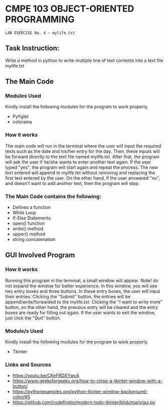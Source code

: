 # CMPE 103 OBJECT-ORIENTED PROGRAMMING
```
LAB EXERCISE No. 4 – mylife.txt
```

## Task Instruction:
Write a method in python to write multiple line of text contents into a text file mylife.txt

## The Main Code
### Modules Used
Kindly install the following modules for the program to work properly.
* Pyfiglet
* colorama

### How it works
The main code will run in the terminal where the user will input the required texts such as the date and his/her entry for the day. Then, these inputs will be forward directly to the text file named mylife.txt. After that, the program will ask the user if he/she wants to enter another text again. If the user typed "yes", the program will start again and repeat the process. The new text entered will append to mylife.txt without removing and replacing the first text entered by the user. On the other hand, if the user answered "no", and doesn't want to add another text, then the program will stop. 

### The Main Code contains the following:
* Defines a function 
* While Loop
* If-Else Statements
* open() function
* write() method
* upper() method
* string concatenation 

## GUI Involved Program
### How it works
Running this program in the terminal, a small window will appear. Note! do not expand the window for better experience. In this window, you will see two entry boxes and three buttons. In these entry boxes, the user will input their entries. Clicking the "Submit" button, the entries will be append/write/forwarded to the mylife.txt. Clicking the "I want to write more" button, on the other hand, the previous entry will be cleared and the entry boxes are ready for filling out again. If the user wants to exit the window, just click the "Quit" button.

### Module/s Used 
Kindly install the following modules for the program to work properly.
* Tkinter

### Links and Sources
* https://youtu.be/CKeFRDXYwcA
* https://www.geeksforgeeks.org/how-to-close-a-tkinter-window-with-a-button/
* https://pythonexamples.org/python-tkinter-window-background-color/#5
* https://github.com/codefirstio/modern-todo-tkinter/blob/main/gui.py
